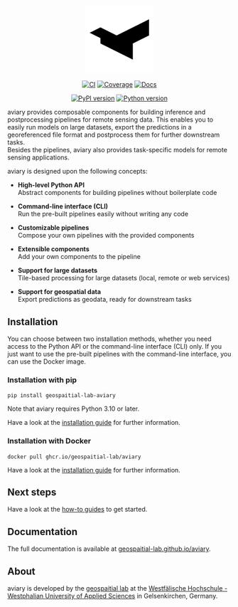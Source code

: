 <div align="center">

<picture>
  <source media="(prefers-color-scheme: dark)" srcset="https://www.github.com/geospaitial-lab/aviary/raw/main/docs/assets/aviary_logo_white.svg">
  <img alt="aviary" src="https://www.github.com/geospaitial-lab/aviary/raw/main/docs/assets/aviary_logo_black.svg" width="30%">
</picture>

</div>

<div align="center">

[![CI](https://img.shields.io/github/actions/workflow/status/geospaitial-lab/aviary/ci.yaml?branch=main&color=black&label=CI&logo=GitHub)](https://www.github.com/geospaitial-lab/aviary/actions/workflows/ci.yaml)
[![Coverage](https://img.shields.io/codecov/c/github/geospaitial-lab/aviary/main?color=black&label=Coverage&logo=codecov&logoColor=white)](https://app.codecov.io/gh/geospaitial-lab/aviary)
[![Docs](https://img.shields.io/github/actions/workflow/status/geospaitial-lab/aviary/docs.yaml?branch=main&color=black&label=Docs&logo=materialformkdocs&logoColor=white)](https://geospaitial-lab.github.io/aviary)

</div>

<div align="center">

[![PyPI version](https://img.shields.io/pypi/v/geospaitial-lab-aviary?color=black&label=PyPI)](https://www.pypi.org/project/geospaitial-lab-aviary)
[![Python version](https://img.shields.io/pypi/pyversions/geospaitial-lab-aviary?color=black&label=Python)](https://www.pypi.org/project/geospaitial-lab-aviary)

</div>

aviary provides composable components for building inference and postprocessing pipelines
for remote sensing data.
This enables you to easily run models on large datasets, export the predictions in a
georeferenced file format and postprocess them for further downstream tasks.<br />
Besides the pipelines, aviary also provides task-specific models for remote sensing applications.

aviary is designed upon the following concepts:

- **High-level Python API**<br />
  Abstract components for building pipelines without boilerplate code

- **Command-line interface (CLI)**<br />
  Run the pre-built pipelines easily without writing any code

- **Customizable pipelines**<br />
  Compose your own pipelines with the provided components

- **Extensible components**<br />
  Add your own components to the pipeline

- **Support for large datasets**<br />
  Tile-based processing for large datasets (local, remote or web services)

- **Support for geospatial data**<br />
  Export predictions as geodata, ready for downstream tasks

## Installation

You can choose between two installation methods, whether you need access to the Python API or
the command-line interface (CLI) only.
If you just want to use the pre-built pipelines with the command-line interface, you can use the Docker image.

### Installation with pip

```
pip install geospaitial-lab-aviary
```

Note that aviary requires Python 3.10 or later.

Have a look at the [installation guide](https://geospaitial-lab.github.io/aviary/how_to_guides/installation/how_to_install_aviary_with_pip)
for further information.

### Installation with Docker

```
docker pull ghcr.io/geospaitial-lab/aviary
```

Have a look at the [installation guide](https://geospaitial-lab.github.io/aviary/how_to_guides/installation/how_to_install_aviary_with_docker)
for further information.

## Next steps

Have a look at the [how-to guides](https://geospaitial-lab.github.io/aviary/how_to_guides)
to get started.

## Documentation

The full documentation is available at [geospaitial-lab.github.io/aviary](https://geospaitial-lab.github.io/aviary).

## About

aviary is developed by the [geospaitial lab](https://www.github.com/geospaitial-lab)
at the [Westfälische Hochschule - Westphalian University of Applied Sciences](https://www.w-hs.de)
in Gelsenkirchen, Germany.
